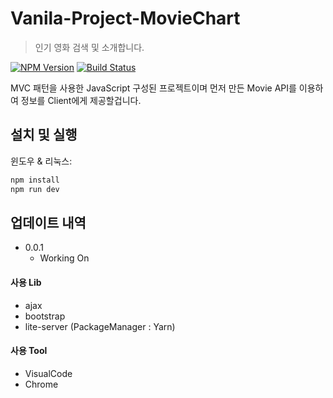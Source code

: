 # Vanila-Project-MovieChart
> 인기 영화 검색 및 소개합니다.

[![NPM Version][npm-image]][npm-url]
[![Build Status][travis-image]][travis-url]

MVC 패턴을 사용한 JavaScript 구성된 프로젝트이며 먼저 만든 Movie API를 이용하여 정보를 Client에게 제공할겁니다.

## 설치 및 실행

윈도우 & 리눅스:

```sh
npm install
npm run dev
```

## 업데이트 내역

* 0.0.1
    * Working On

#### 사용 Lib
* ajax
* bootstrap
* lite-server (PackageManager : Yarn)

#### 사용 Tool
* VisualCode
* Chrome

<!-- Markdown link & img dfn's -->
[npm-image]: https://img.shields.io/npm/v/datadog-metrics.svg?style=flat-square
[npm-url]: https://npmjs.org/package/datadog-metrics
[npm-downloads]: https://img.shields.io/npm/dm/datadog-metrics.svg?style=flat-square
[travis-image]: https://img.shields.io/travis/dbader/node-datadog-metrics/master.svg?style=flat-square
[travis-url]: https://travis-ci.org/dbader/node-datadog-metrics
[wiki]: https://github.com/yourname/yourproject/wiki